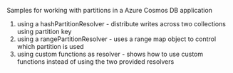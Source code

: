 ﻿Samples for working with partitions in a Azure Cosmos DB application

1. using a hashPartitionResolver		- distribute writes across two collections using partition key
2. using a rangePartitionResolver		- uses a range map object to control which partition is used
3. using custom functions as resolver	- shows how to use custom functions instead of using the two provided resolvers
